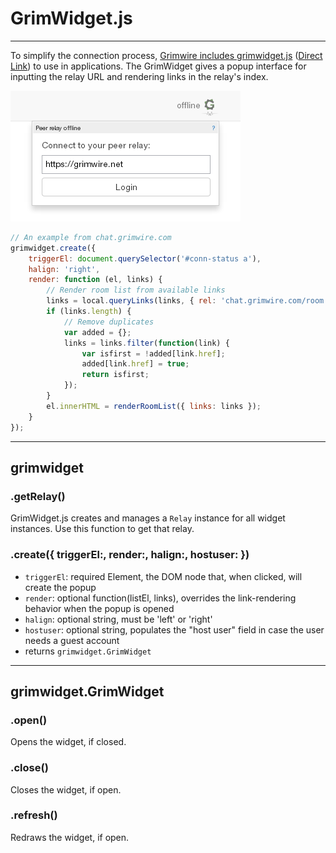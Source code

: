 GrimWidget.js
=============

---

To simplify the connection process, <a href="https://github.com/grimwire/grimwire">Grimwire includes grimwidget.js</a> (<a href="https://raw.github.com/grimwire/grimwire/master/grimwidget.js">Direct Link</a>) to use in applications. The GrimWidget gives a popup interface for inputting the relay URL and rendering links in the relay's index.

<img src="assets/docs-grimwidget.png">

```javascript
// An example from chat.grimwire.com
grimwidget.create({
	triggerEl: document.querySelector('#conn-status a'),
	halign: 'right',
	render: function (el, links) {
		// Render room list from available links
		links = local.queryLinks(links, { rel: 'chat.grimwire.com/room' });
		if (links.length) {
			// Remove duplicates
			var added = {};
			links = links.filter(function(link) {
				var isfirst = !added[link.href];
				added[link.href] = true;
				return isfirst;
			});
		}
		el.innerHTML = renderRoomList({ links: links });
	}
});
```

---

## grimwidget

### .getRelay()

GrimWidget.js creates and manages a `Relay` instance for all widget instances. Use this function to get that relay.

### .create({ triggerEl:, <span class="muted">render:</span>, <span class="muted">halign:</span>, <span class="muted">hostuser:</span> })

 - `triggerEl`: required Element, the DOM node that, when clicked, will create the popup
 - `render`: optional function(listEl, links), overrides the link-rendering behavior when the popup is opened
 - `halign`: optional string, must be 'left' or 'right'
 - `hostuser`: optional string, populates the "host user" field in case the user needs a guest account
 - returns `grimwidget.GrimWidget`

---

## grimwidget.GrimWidget

### .open()

Opens the widget, if closed.

### .close()

Closes the widget, if open.

### .refresh()

Redraws the widget, if open.